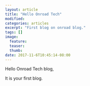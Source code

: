 ```yaml
---
layout: article
title: "Hello Onroad Tech"
modified:
categories: articles
excerpt: "First blog on onroad blog."
tags: []
image:
  feature:
  teaser:
  thumb:
date: 2017-11-6T10:45:14-08:00
---
```


Hello Onroad Tech blog,

It is your first blog.